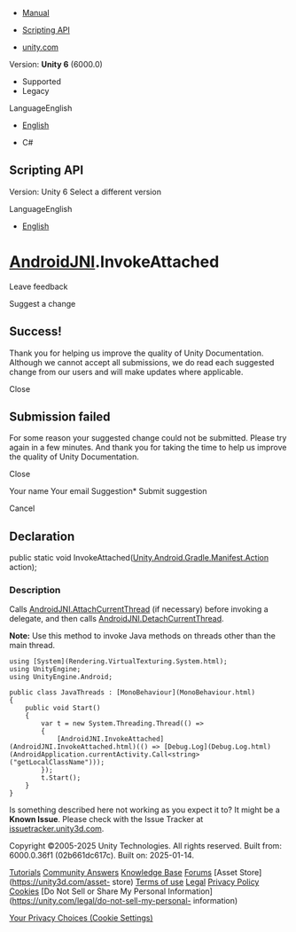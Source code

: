 [ ]()

  * [Manual](../Manual/index.html)
  * [Scripting API](../ScriptReference/index.html)

  * [unity.com](https://unity.com/)

Version: **Unity 6** (6000.0)

  * Supported
  * Legacy

LanguageEnglish

  * [English]()

  * C#

[ ](https://docs.unity3d.com)

## Scripting API

Version: Unity 6 Select a different version

LanguageEnglish

  * [English]()

#  [AndroidJNI](AndroidJNI.html).InvokeAttached

Leave feedback

Suggest a change

## Success!

Thank you for helping us improve the quality of Unity Documentation. Although
we cannot accept all submissions, we do read each suggested change from our
users and will make updates where applicable.

Close

## Submission failed

For some reason your suggested change could not be submitted. Please <a>try
again</a> in a few minutes. And thank you for taking the time to help us
improve the quality of Unity Documentation.

Close

Your name Your email Suggestion* Submit suggestion

Cancel

[ ]()

## Declaration

public static void
InvokeAttached([Unity.Android.Gradle.Manifest.Action](Unity.Android.Gradle.Manifest.Action.html)
action);

### Description

Calls [AndroidJNI.AttachCurrentThread](AndroidJNI.AttachCurrentThread.html)
(if necessary) before invoking a delegate, and then calls
[AndroidJNI.DetachCurrentThread](AndroidJNI.DetachCurrentThread.html).

**Note:** Use this method to invoke Java methods on threads other than the
main thread.

    
    
    using [System](Rendering.VirtualTexturing.System.html);
    using UnityEngine;
    using UnityEngine.Android;  
      
    public class JavaThreads : [MonoBehaviour](MonoBehaviour.html)
    {
        public void Start()
        {
            var t = new System.Threading.Thread(() =>
            {
                [AndroidJNI.InvokeAttached](AndroidJNI.InvokeAttached.html)(() => [Debug.Log](Debug.Log.html)(AndroidApplication.currentActivity.Call<string>("getLocalClassName")));
            });
            t.Start();
        }
    }
    

Is something described here not working as you expect it to? It might be a
**Known Issue**. Please check with the Issue Tracker at
[issuetracker.unity3d.com](https://issuetracker.unity3d.com).

Copyright ©2005-2025 Unity Technologies. All rights reserved. Built from:
6000.0.36f1 (02b661dc617c). Built on: 2025-01-14.

[Tutorials](https://unity3d.com/learn) [Community
Answers](https://answers.unity3d.com) [Knowledge
Base](https://support.unity3d.com/hc/en-us)
[Forums](https://forum.unity3d.com) [Asset Store](https://unity3d.com/asset-
store) [Terms of use](https://docs.unity3d.com/Manual/TermsOfUse.html)
[Legal](https://unity.com/legal) [Privacy
Policy](https://unity.com/legal/privacy-policy)
[Cookies](https://unity.com/legal/cookie-policy) [Do Not Sell or Share My
Personal Information](https://unity.com/legal/do-not-sell-my-personal-
information)

[Your Privacy Choices (Cookie Settings)](javascript:void\(0\);)

